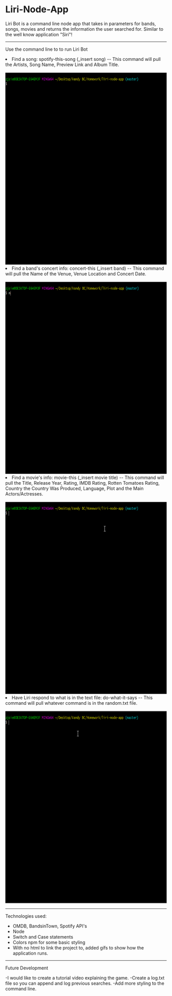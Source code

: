 # Liri-Node-App

Liri Bot is a command line node app that takes in parameters for bands, songs, movies and returns the information the user searched for. Similar to the well know application "Siri"!

***
Use the command line to to run Liri Bot
<li>Find a song: spotify-this-song (_insert song) -- This command will pull the Artists, Song Name,  Preview Link and Album Title.</li><br>
    <img src = "gifs/spotify-this-song.gif" width="600" height="600">

<li>Find a band's concert info: concert-this (_insert band) -- This command will pull the Name of the Venue, Venue Location and Concert Date.</li><br>
    <img src = "gifs/concert-this.gif" width="600" height="600">
    
<li>Find a movie's info: movie-this (_insert movie title) -- This command will pull the Title, Release Year, Rating, IMDB Rating, Rotten Tomatoes Rating, Country the Country Was Produced, Language, Plot and the Main Actors/Actresses.</li><br>
    <img src = "gifs/movie-this.gif" width="600" height="600">
    
<li>Have Liri respond to what is in the text file: do-what-it-says -- This command will pull whatever command is in the random.txt file.</li><br>
    <img src = "gifs/do-what-it-says.gif" width="600" height="600">


***
Technologies used:
- OMDB, BandsinTown, Spotify API's
- Node
- Switch and Case statements
- Colors npm for some basic styling 
- With no html to link the project to, added gifs to show how the application runs. 

*** 
Future Development

-I would like to create a tutorial video explaining the game.
-Create a log.txt file so you can append and log previous searches. 
-Add more styling to the command line. 
